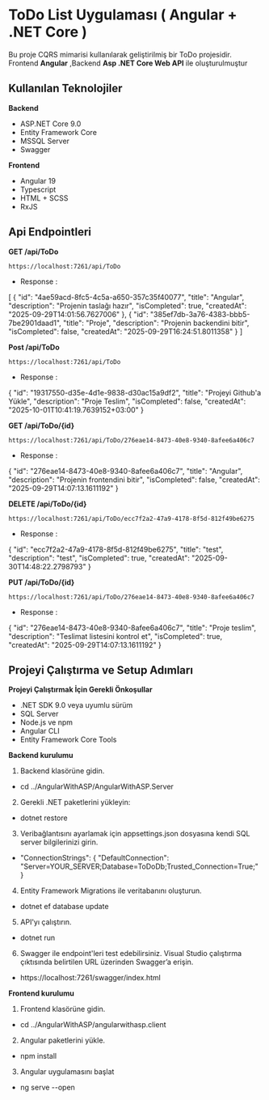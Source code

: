 # ToDo List Uygulaması ( Angular + .NET Core )

Bu proje CQRS mimarisi kullanılarak geliştirilmiş bir ToDo projesidir.
Frontend **Angular** ,Backend **Asp .NET Core Web API** ile oluşturulmuştur

## Kullanılan Teknolojiler

**Backend**
  - ASP.NET Core 9.0
  - Entity Framework Core
  - MSSQL Server
  - Swagger

**Frontend**
  - Angular 19
  - Typescript
  - HTML + SCSS
  - RxJS

## Api Endpointleri

**GET /api/ToDo**  

`https://localhost:7261/api/ToDo`

  - Response :

[
  {
    "id": "4ae59acd-8fc5-4c5a-a650-357c35f40077",
    "title": "Angular",
    "description": "Projenin taslağı hazır",
    "isCompleted": true,
    "createdAt": "2025-09-29T14:01:56.7627006"
  },
  {
    "id": "385ef7db-3a76-4383-bbb5-7be2901daad1",
    "title": "Proje",
    "description": "Projenin backendini bitir",
    "isCompleted": false,
    "createdAt": "2025-09-29T16:24:51.8011358"
  }
]


    
**Post /api/ToDo**

`https://localhost:7261/api/ToDo`

- Response :

{
  "id": "19317550-d35e-4d1e-9838-d30ac15a9df2",
  "title": "Projeyi Github'a Yükle",
  "description": "Proje Teslim",
  "isCompleted": false,
  "createdAt": "2025-10-01T10:41:19.7639152+03:00"
}

**GET /api/ToDo/{id}**

`https://localhost:7261/api/ToDo/276eae14-8473-40e8-9340-8afee6a406c7`

- Response :

{
  "id": "276eae14-8473-40e8-9340-8afee6a406c7",
  "title": "Angular",
  "description": "Projenin frontendini bitir",
  "isCompleted": false,
  "createdAt": "2025-09-29T14:07:13.1611192"
}

**DELETE /api/ToDo/{id}**

`https://localhost:7261/api/ToDo/ecc7f2a2-47a9-4178-8f5d-812f49be6275`

- Response :

{
  "id": "ecc7f2a2-47a9-4178-8f5d-812f49be6275",
  "title": "test",
  "description": "test",
  "isCompleted": true,
  "createdAt": "2025-09-30T14:48:22.2798793"
}

**PUT /api/ToDo/{id}**

`https://localhost:7261/api/ToDo/276eae14-8473-40e8-9340-8afee6a406c7`


- Response :

{
  "id": "276eae14-8473-40e8-9340-8afee6a406c7",
  "title": "Proje teslim",
  "description": "Teslimat listesini kontrol et",
  "isCompleted": true,
  "createdAt": "2025-09-29T14:07:13.1611192"
}

## Projeyi Çalıştırma ve Setup Adımları

**Projeyi Çalıştırmak İçin Gerekli Önkoşullar**

- .NET SDK 9.0 veya uyumlu sürüm
- SQL Server	
- Node.js ve npm	
- Angular CLI	
- Entity Framework Core Tools

**Backend kurulumu**
1. Backend klasörüne gidin.
- cd ../AngularWithASP/AngularWithASP.Server
2. Gerekli .NET paketlerini yükleyin:
- dotnet restore
3. Veribağlantısını ayarlamak için appsettings.json dosyasına kendi SQL server bilgilerinizi girin.
- "ConnectionStrings": {
  "DefaultConnection": "Server=YOUR_SERVER;Database=ToDoDb;Trusted_Connection=True;"
}
4. Entity Framework Migrations ile veritabanını oluşturun.
- dotnet ef database update
5. API'yı çalıştırın.
- dotnet run
6. Swagger ile endpoint'leri test edebilirsiniz. Visual Studio çalıştırma çıktısında belirtilen URL üzerinden Swagger’a erişin.

- https://localhost:7261/swagger/index.html

**Frontend kurulumu**
1. Frontend klasörüne gidin.
- cd ../AngularWithASP/angularwithasp.client
2. Angular paketlerini yükle.
- npm install
3. Angular uygulamasını başlat
- ng serve --open



